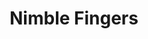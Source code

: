 ---
title: "Nimble Fingers"

feat:
  types: ["General"]
  benefit: |
    You get a +2 bonus on all _disable device_ checks and _open lock_ checks.
---